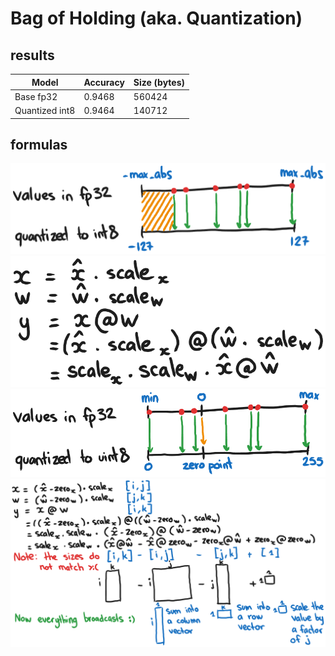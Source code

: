 # Bag of Holding (aka. Quantization)

## results
| Model                | Accuracy | Size (bytes) |
|----------------------|----------|--------------|
| Base fp32            | 0.9468   | 560424       |
| Quantized int8       | 0.9464   | 140712       |

## formulas
![symmetric-quantization.png](imgs/symmetric-quantization.png)
![symmetric-matmul.png](imgs/symmetric-matmul.png)
![asymmetric-quantization.png](imgs/asymmetric-quantization.png)
![asymmetric-matmul.png](imgs/asymmetric-matmul.png)

